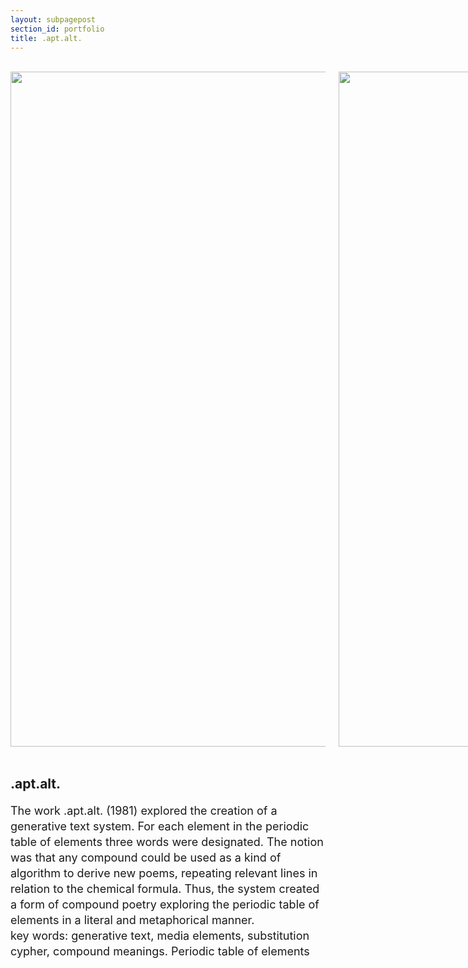 ```yaml
---
layout: subpagepost
section_id: portfolio
title: .apt.alt.
---
```

<br>
<div class="full">
    <div class="row">
         <div class="large-12 large-centered columns">
            <img src="../images/portfolio/4_planes.jpg" width="1080px">
            <img src="../images/portfolio/5_planes.jpg" width="1080px">
            <img src="../images/portfolio/PLANES.jpg" width="1080px">
            <img src="../images/portfolio/how I write music2.jpg" width="1080px">
        </div>
    </div>
<br>
<div class="Text_works">
<div class="Text_title_works">
<h2>.apt.alt.</h2>
</div>
<p style="line-height:25px; font-size: 18px">
The work .apt.alt. (1981) explored the creation of a generative text system. For each element in the
periodic table of elements three words were designated. The notion was that any compound could
be used as a kind of algorithm to derive new poems, repeating relevant lines in relation to the
chemical formula. Thus, the system created a form of compound poetry exploring the periodic table of
elements in a literal and metaphorical manner.
<br>
key words: generative text, media elements, substitution cypher, compound meanings. Periodic table of elements<br>
</p>
</div>
</div>
<br>